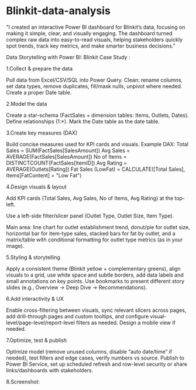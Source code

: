 # Blinkit-data-analysis
"I created an interactive Power BI dashboard for Blinkit’s data, focusing on making it simple, clear, and visually engaging. The dashboard turned complex raw data into easy-to-read visuals, helping stakeholders quickly spot trends, track key metrics, and make smarter business decisions."

Data Storytelling with Power BI: Blinkit Case Study :

1.Collect & prepare the data

Pull data from Excel/CSV/SQL into Power Query. Clean: rename columns, set data types, remove duplicates, fill/mask nulls, unpivot where needed. Create a proper Date table.

2.Model the data

Create a star-schema (FactSales + dimension tables: Items, Outlets, Dates). Define relationships (1:*). Mark the Date table as the date table.

3.Create key measures (DAX)

Build concise measures used for KPI cards and visuals. Example DAX:
Total Sales = SUM(FactSales[SalesAmount])
Avg Sales = AVERAGE(FactSales[SalesAmount])
No of Items = DISTINCTCOUNT(FactSales[ItemID])
Avg Rating = AVERAGE(Outlets[Rating])
Fat Sales (LowFat) = CALCULATE([Total Sales], Items[FatContent] = "Low Fat")

4.Design visuals & layout

Add KPI cards (Total Sales, Avg Sales, No of Items, Avg Rating) at the top-left.

Use a left-side filter/slicer panel (Outlet Type, Outlet Size, Item Type).

Main area: line chart for outlet establishment trend, donut/pie for outlet size, horizontal bar for item-type sales, stacked bars for fat by outlet, and a matrix/table with conditional formatting for outlet type metrics (as in your image).

5.Styling & storytelling

Apply a consistent theme (Blinkit yellow + complementary greens), align visuals to a grid, use white space and subtle borders, add data labels and small annotations on key points. Use bookmarks to present different story slides (e.g., Overview → Deep Dive → Recommendations).

6.Add interactivity & UX

Enable cross-filtering between visuals, sync relevant slicers across pages, add drill-through pages and custom tooltips, and configure visual-level/page-level/report-level filters as needed. Design a mobile view if needed.

7.Optimize, test & publish

Optimize model (remove unused columns, disable “auto date/time” if needed), test filters and edge cases, verify numbers vs source. Publish to Power BI Service, set up scheduled refresh and row-level security or share links/dashboards with stakeholders.

8.Screenshot:
